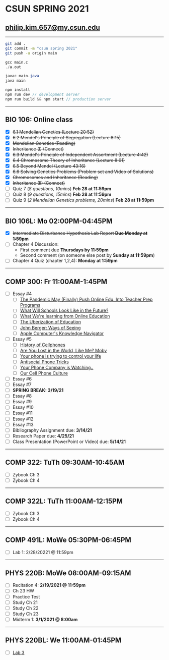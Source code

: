 # CSUN SPRING 2021

## philip.kim.657@my.csun.edu
<!-- \<Neg4life\> -->
****

```bash
git add .
git commit -m "csun spring 2021"
git push -u origin main
```

```c
gcc main.c
./a.out
```

```java
javac main.java
java main
```

```javascript
npm install
npm run dev // development server
npm run build && npm start // production server
```

****

## BIO 106: Online class

- [x] ~~6.1 Mendelian Genetics (Lecture 20:52)~~
- [x] ~~6.2 Mendel's Principle of Segregation (Lecture 8:15)~~
- [x] ~~Mendelian Genetics (Reading)~~
- [x] ~~Inheritance (I) (Connect)~~
- [x] ~~6.3 Mendel's Principle of Independent Assortment (Lecture 4:42)~~
- [x] ~~6.4 Chromosome Theory of Inheritance (Lecture 8:01)~~
- [x] ~~6.5 Beyond Mendel (Lecture 43:16)~~
- [x] ~~6.6 Solving Genetics Problems (Problem set and Video of Solutions)~~
- [x] ~~Chromosomes and Inheritance (Reading)~~
- [x] ~~Inheritance (II) (Connect)~~
- [ ] Quiz 7 (_8 questions, 10mins_) **Feb 28 at 11:59pm**
- [ ] Quiz 8 (_9 questions, 15mins_) **Feb 28 at 11:59pm**
- [ ] Quiz 9 (_2 Mendelian Genetics problems, 20mins_) **Feb 28 at 11:59pm**

****

## BIO 106L: Mo 02:00PM-04:45PM

- [x] ~~Intermediate Disturbance Hypothesis Lab Report **Due Monday at 1:59pm**~~
- [ ] Chapter 4 Discussion:
  - First comment due **Thursdays by 11:59pm**
  - Second comment (on someone else post by **Sunday at 11:59pm**)
- [ ] Chapter 4 Quiz (chapter 1,2,4): **Monday at 1:59pm**

****

## COMP 300: Fr 11:00AM-1:45PM

- [ ] Essay #4
  - [ ] [The Pandemic May (Finally) Push Online Edu. Into Teacher Prep Programs](https://www.edsurge.com/news/2020-05-28-pandemic-may-finally-push-online-education-into-teacher-prep-programs)
  - [ ] [What Will Schools Look Like in the Future?](https://www.youtube.com/watch?v=JZlgYiXzu58)
  - [ ] [What We're learning from Online Education](https://www.ted.com/talks/daphne_koller_what_we_re_learning_from_online_education)
  - [ ] [The Uberization of Education](https://www.insidehighered.com/views/2016/08/12/dangers-uberization-higher-education-essay)
  - [ ] [John Berger: Ways of Seeing](https://www.youtube.com/watch?v=0pDE4VX_9Kk)
  - [ ] [Apple Computer's Knowledge Navigator](https://www.youtube.com/watch?v=3WdS4TscWH8&ab_channel=JustinPurnell)
- [ ] Essay #5
  - [ ] [History of Cellphones](https://www.youtube.com/watch?v=nrdNdprcYls)
  - [ ] [Are You Lost in the World, Like Me? Moby](https://www.youtube.com/watch?v=VASywEuqFd8)
  - [ ] [Your phone is trying to control your life](https://www.pbs.org/newshour/show/phone-trying-control-life)
  - [ ] [Antisocial Phone Tricks](https://www.ted.com/talks/renny_gleeson_our_antisocial_phone_tricks)
  - [ ] [Your Phone Company is Watching..](https://www.ted.com/talks/malte_spitz_your_phone_company_is_watching?language=en)
  - [ ] [Our Cell Phone Culture](http://thetechnologicalcitizen.com/?p=1175)
- [ ] Essay #6
- [ ] Essay #7
- [ ] **SPRING BREAK: 3/19/21**
- [ ] Essay #8
- [ ] Essay #9
- [ ] Essay #10
- [ ] Essay #11
- [ ] Essay #12
- [ ] Essay #13
- [ ] Bibliography Assignment due: **3/14/21**
- [ ] Research Paper due: **4/25/21**
- [ ] Class Presentation (PowerPoint or Video) due: **5/14/21**

****

## COMP 322: TuTh 09:30AM-10:45AM

- [ ] Zybook Ch 3
- [ ] Zybook Ch 4

****

## COMP 322L: TuTh 11:00AM-12:15PM

- [ ] Zybook Ch 3
- [ ] Zybook Ch 4

****

## COMP 491L: MoWe 05:30PM-06:45PM

- [ ] Lab 1: 2/28/20221 @ 11:59pm

****

## PHYS 220B: MoWe 08:00AM-09:15AM

- [ ] Recitation 4: **2/19/2021 @ 11:59pm**
- [ ] Ch 23 HW
- [ ] Practice Test
- [ ] Study Ch 21
- [ ] Study Ch 22
- [ ] Study Ch 23
- [ ] Midterm 1: **3/1/2021 @ 8:00am**

****

## PHYS 220BL: We 11:00AM-01:45PM

- [ ] [Lab 3](http://www.csun.edu/~hpostma/2021-1-220BL/lab03/lab03.html)

